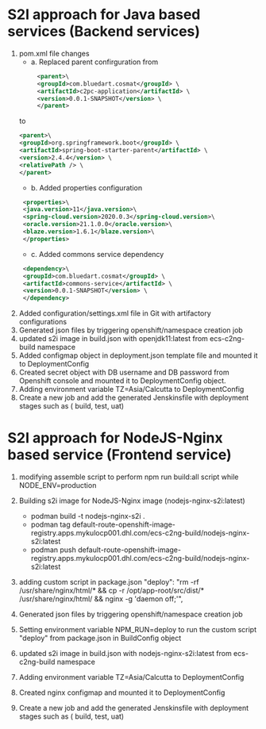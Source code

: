 # S2I approach for Java based services (Backend services)
1. pom.xml file changes
   - a. Replaced parent confirguration from
   ```xml
        <parent>\
        <groupId>com.bluedart.cosmat</groupId> \
        <artifactId>c2pc-application</artifactId> \
        <version>0.0.1-SNAPSHOT</version> \
        </parent>
    ```    
    to 
    ```xml
    <parent>\
    <groupId>org.springframework.boot</groupId> \
    <artifactId>spring-boot-starter-parent</artifactId> \
    <version>2.4.4</version> \
    <relativePath /> \ 
    </parent>
    ``` 
   - b.  Added properties configuration
   ```xml
    <properties>\
    <java.version>11</java.version>\
    <spring-cloud.version>2020.0.3</spring-cloud.version>\
    <oracle.version>21.1.0.0</oracle.version>\
    <blaze.version>1.6.1</blaze.version>\
    </properties>
    ``` 
   - c.  Added commons service dependency
   ```xml
    <dependency>\
    <groupId>com.bluedart.cosmat</groupId> \
    <artifactId>commons-service</artifactId> \
    <version>0.0.1-SNAPSHOT</version> \
    </dependency>
    ``` 
2.  Added configuration/settings.xml file in Git with artifactory configurations
3.  Generated json files by triggering openshift/namespace creation job
4. updated s2i image in build.json with openjdk11:latest from ecs-c2ng-build namespace
5. Added configmap object in deployment.json template file and mounted it to DeploymentConfig 
6. Created secret object with DB username and DB password from Openshift console  and mounted it to DeploymentConfig object.
7. Adding environment variable TZ=Asia/Calcutta to DeploymentConfig
8. Create a new job and add the generated Jenskinsfile with deployment stages such as ( build, test, uat)

# S2I approach for NodeJS-Nginx based service (Frontend service)
1. modifying assemble script to perform npm run build:all script while NODE_ENV=production
2. Building s2i image for NodeJS-Nginx image (nodejs-nginx-s2i:latest)
   - podman build -t nodejs-nginx-s2i .
   - podman tag  <image-id> default-route-openshift-image-registry.apps.mykulocp001.dhl.com/ecs-c2ng-build/nodejs-nginx-s2i:latest
   -	podman push default-route-openshift-image-registry.apps.mykulocp001.dhl.com/ecs-c2ng-build/nodejs-nginx-s2i:latest

3. adding custom script in package.json 
"deploy": "rm -rf /usr/share/nginx/html/* && cp -r /opt/app-root/src/dist/* /usr/share/nginx/html/ && nginx -g 'daemon off;'",
4. Generated json files by triggering openshift/namespace creation job
5. Setting environment variable NPM_RUN=deploy to run the custom script "deploy" from package.json in BuildConfig object
6. updated s2i image in build.json with nodejs-nginx-s2i:latest from ecs-c2ng-build namespace
7. Adding environment variable TZ=Asia/Calcutta to DeploymentConfig 
8. Created nginx configmap and mounted it to DeploymentConfig
9. Create a new job and add the generated Jenskinsfile with deployment stages such as ( build, test, uat)
